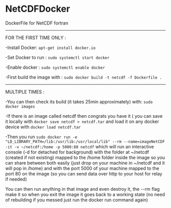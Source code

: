 # NetCDFDocker
DockerFile for NetCDF fortran

---

FOR THE FIRST TIME ONLY :

-Install Docker: `apt-get install docker.io`

-Set Docker to run : `sudo systemctl start docker`

-Enable docker : `sudo systemctl enable docker`

-First build the image with : `sudo docker build -t netcdf -f Dockerfile .`

---

MULTIPLE TIMES : 

-You can then check its build (it takes 25min approximately) with:
`sudo docker images`

-If there is an image called netcdf then congrats you have it ( you can save it locally with `docker save netcdf > netcdf.tar` and load it on any docker device with `docker load netcdf.tar`

-Then you run
`sudo docker run -e "LD_LIBRARY_PATH=/lib:/usr/lib:/usr/local/lib" --rm --name=imageNetCDF -it -v ~/netcdf:/home -p 5000:80 netcdf`
which will run an interactive console (-d for detached for background) with the folder at ~/netcdf (created if not existing) mapped to the /home folder inside the image so you can share between both easily (just drop on your machine in ~/netcdf and it will pop in /home) and with the port 5000 of your machine mapped to the port 80 on the image (so you can send data over http to your host for relay if needed)

You can then run anything in that image and even destroy it, the --rm flag make it so when you exit the image it goes back to a working state (no need of rebuilding if you messed just run the docker run command again)




